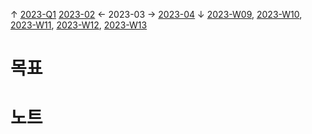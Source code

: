 
↑ [2023-Q1](2023-Q1.md)
[2023-02](2023-02.md) ← 2023-03 → [2023-04](2023-04.md)
↓ [2023-W09](2023-W09.md), [2023-W10](2023-W10.md), [2023-W11](2023-W11.md), [2023-W12](2023-W12.md), [2023-W13](2023-W13.md)

# 목표



# 노트




